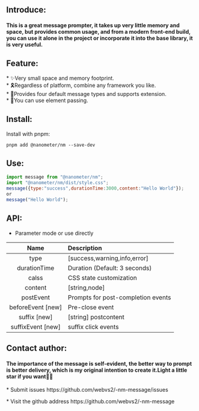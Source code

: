 <h2 align="centre">Introduce:</h2>
<h4>
This is a great message prompter, it takes up very little memory and space, but provides common usage, and from a modern front-end build, you can use it alone in the project or incorporate it into the base library, it is very useful.
</h4>

<h2 align="centre">Feature:</h2>
  * ✨Very small space and memory footprint.<br />
  * 🎗Regardless of platform, combine any framework you like.<br />
  * 🧪Provides four default message types and supports extension.<br />
  * 🎉You can use element passing.
<h2 align="left">Install:</h2>

Install with pnpm:

```
pnpm add @nanometer/nm --save-dev
```

<h2 align="left">Use:</h2>

```js
import message from "@nanometer/nm";
import "@nanometer/nm/dist/style.css";
message({type:"success",durationTime:3000,content:"Hello World"}); 
or
message("Hello World");
```

<h2 align="left">API:</h2>

- Parameter mode or use directly

|       Name        | Description                        |
| :---------------: | :--------------------------------- |
|       type        | [success,warning,info,error]       |
|   durationTime    | Duration (Default: 3 seconds)      |
|       calss       | CSS state customization            |
|      content      | [string,node]                      |
|     postEvent     | Prompts for post-completion events |
| beforeEvent [new] | Pre-close event                    |
|   suffix [new]    | [string] postcontent               |
| suffixEvent [new] | suffix click events                |

<h2 align="left">Contact author:</h2>
<h4>
The importance of the message is self-evident, the better way to prompt is better delivery, which is my original intention to create it.Light a little star if you want🎀🎁
</h4>

<p> *  Submit issues <a herf="https://github.com/webvs2/-nm-message/issues">https://github.com/webvs2/-nm-message/issues</a> </p>
<p> *  Visit the github address <a herf="https://github.com/webvs2/-nm-message">https://github.com/webvs2/-nm-message</a></p>
